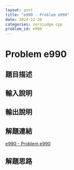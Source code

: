 ```yaml
---
layout: post
title: "e990 - Problem e990"
date: 2024-12-20
categories: zerojudge cpp
problem_id: e990
---
```


# Problem e990

## 題目描述



## 輸入說明



## 輸出說明



## 解題連結

[e990 - Problem e990](https://zerojudge.tw/ShowProblem?problemid=e990)

## 解題思路

